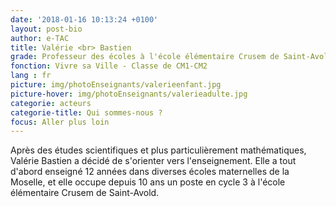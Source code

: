 ```yaml
---
date: '2018-01-16 10:13:24 +0100'
layout: post-bio
author: e-TAC
title: Valérie <br> Bastien
grade: Professeur des écoles à l'école élémentaire Crusem de Saint-Avold
fonction: Vivre sa Ville - Classe de CM1-CM2
lang : fr
picture: img/photoEnseignants/valerieenfant.jpg
picture-hover: img/photoEnseignants/valerieadulte.jpg
categorie: acteurs
categorie-title: Qui sommes-nous ?
focus: Aller plus loin
---
```


Après des études scientifiques et plus particulièrement mathématiques, Valérie Bastien a décidé de s'orienter vers l'enseignement. Elle a tout d'abord enseigné 12 années dans diverses écoles maternelles de la Moselle, et elle occupe depuis 10 ans un poste en cycle 3 à l'école élémentaire Crusem de Saint-Avold.  





